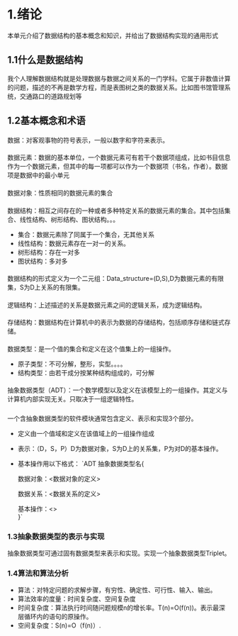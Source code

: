 # 1.绪论
本单元介绍了数据结构的基本概念和知识，并给出了数据结构实现的通用形式
## 1.1什么是数据结构
   我个人理解数据结构就是处理数据与数据之间关系的一门学科。它属于非数值计算的问题，描述的不再是数学方程，而是表图树之类的数据关系。比如图书馆管理系统，交通路口的道路规划等
## 1.2基本概念和术语
   #### 
   数据：对客观事物的符号表示，一般以数字和字符来表示。
   #### 
   数据元素：数据的基本单位，一个数据元素可有若干个数据项组成，比如书目信息作为一个数据元素，但其中的每一项都可以作为一个数据项（书名，作者）。数据项是数据中的最小单元
   #### 
   数据对象：性质相同的数据元素的集合
   ####
   数据结构：相互之间存在的一种或者多种特定关系的数据元素的集合。其中包括集合、线性结构、树形结构、图状结构。。。
   * 集合：数据元素除了同属于一个集合，无其他关系
   * 线性结构：数据元素存在一对一的关系。
   * 树形结构：存在一对多
   * 图状结构：多对多
   ####
   数据结构的形式定义为一个二元组：Data_structure=(D,S),D为数据元素的有限集，S为D上关系的有限集。
   ####
   逻辑结构：上述描述的关系是数据元素之间的逻辑关系，成为逻辑结构。
   ####
   存储结构：数据结构在计算机中的表示为数据的存储结构，包括顺序存储和链式存储。
   ####
   数据类型：是一个值的集合和定义在这个值集上的一组操作。
   * 原子类型：不可分解，整形，实型。。。。
   * 结构类型：由若干成分按某种结构组成的，可分解
   ####
   抽象数据类型（ADT）：一个数学模型以及定义在该模型上的一组操作。其定义与计算机内部实现无关。只取决于一组逻辑特性。
   #####
   一个含抽象数据类型的软件模块通常包含定义、表示和实现3个部分。
   * 定义由一个值域和定义在该值域上的一组操作组成
   * 表示：（D，S，P）D为数据对象，S为D上的关系集，P为对D的基本操作。
   * 基本操作用以下格式：
   `ADT 抽象数据类型名{   
   
     数据对象：<数据对象的定义>    
     
     数据关系：<数据关系的定义>   
     
     基本操作：<>      
   }`
   
   ### 1.3抽象数据类型的表示与实现
   抽象数据类型可通过固有数据类型来表示和实现。实现一个抽象数据类型Triplet。
   
   ### 1.4算法和算法分析
   * 算法：对特定问题的求解步骤，有穷性、确定性、可行性、输入、输出。
   * 算法效率的度量：时间复杂度、空间复杂度
   * 时间复杂度：算法执行时间随问题规模n的增长率。T(n)=O(f(n))。表示最深层循环内的语句的原操作。
   * 空间复杂度：S(n)=O（f(n)）.
